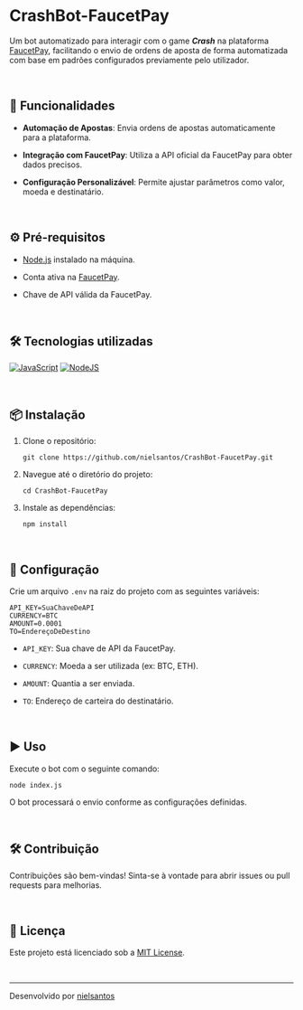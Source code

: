 
# CrashBot-FaucetPay

Um bot automatizado para interagir com o game **_Crash_** na plataforma [FaucetPay](https://faucetpay.io/crash), facilitando o envio de ordens de aposta de forma automatizada com base em padrões configurados previamente pelo utilizador.

  <br>
  
## 🚀 Funcionalidades

- **Automação de Apostas**: Envia ordens de apostas automaticamente para a plataforma.
- **Integração com FaucetPay**: Utiliza a API oficial da FaucetPay para obter dados precisos.
- **Configuração Personalizável**: Permite ajustar parâmetros como valor, moeda e destinatário.

  <br>
  
## ⚙️ Pré-requisitos

- [Node.js](https://nodejs.org/) instalado na máquina.
- Conta ativa na [FaucetPay](https://faucetpay.io/).
- Chave de API válida da FaucetPay.

  <br>
  
## 🛠️ Tecnologias utilizadas

[![JavaScript](https://img.shields.io/badge/javascript-%23323330.svg?style=for-the-badge&logo=javascript&logoColor=%23F7DF1E)](https://developer.mozilla.org/pt-BR/docs/Web/JavaScript)
[![NodeJS](https://img.shields.io/badge/node.js-6DA55F?style=for-the-badge&logo=node.js&logoColor=white)](https://nodejs.org/en)

  <br>
  
## 📦 Instalação

1. Clone o repositório:

   ```
   git clone https://github.com/nielsantos/CrashBot-FaucetPay.git
   ```

2. Navegue até o diretório do projeto:

   ```
   cd CrashBot-FaucetPay
   ```

3. Instale as dependências:

   ```
   npm install
   ```

  <br>
  
## 🔧 Configuração

Crie um arquivo `.env` na raiz do projeto com as seguintes variáveis:

```env
API_KEY=SuaChaveDeAPI
CURRENCY=BTC
AMOUNT=0.0001
TO=EndereçoDeDestino
```

- `API_KEY`: Sua chave de API da FaucetPay.
- `CURRENCY`: Moeda a ser utilizada (ex: BTC, ETH).
- `AMOUNT`: Quantia a ser enviada.
- `TO`: Endereço de carteira do destinatário.

  <br>
  
## ▶️ Uso

Execute o bot com o seguinte comando:

```
node index.js
```

O bot processará o envio conforme as configurações definidas.

  <br>
  
## 🛠️ Contribuição

Contribuições são bem-vindas! Sinta-se à vontade para abrir issues ou pull requests para melhorias.

  <br>
  
## 📄 Licença

Este projeto está licenciado sob a [MIT License](LICENSE).

  <br>

---

Desenvolvido por [nielsantos](https://github.com/nielsantos)
